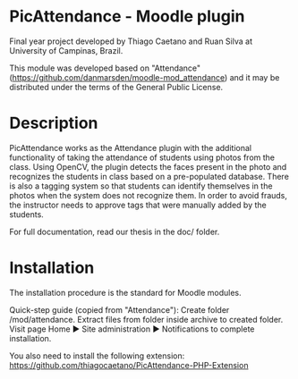 # PicAttendance - Moodle plugin

Final year project developed by Thiago Caetano and Ruan Silva at University of Campinas, Brazil.

This module was developed based on "Attendance" (https://github.com/danmarsden/moodle-mod_attendance) and it may be distributed under the terms of the General Public License.

# Description

PicAttendance works as the Attendance plugin with the additional functionality of taking the attendance of students using photos from the class. Using OpenCV, the plugin detects the faces present in the photo and recognizes the students in class based on a pre-populated database. There is also a tagging system so that students can identify themselves in the photos when the system does not recognize them. In order to avoid frauds, the instructor needs to approve tags that were manually added by the students.

For full documentation, read our thesis in the doc/ folder.

# Installation

The installation procedure is the standard for Moodle modules.

Quick-step guide (copied from "Attendance"):
Create folder /mod/attendance.
Extract files from folder inside archive to created folder.
Visit page Home ► Site administration ► Notifications to complete installation.

You also need to install the following extension: https://github.com/thiagocaetano/PicAttendance-PHP-Extension
